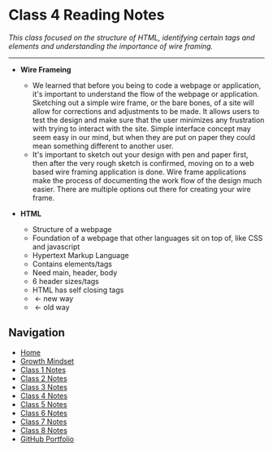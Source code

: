 # Class 4 Reading Notes

_This class focused on the structure of HTML, identifying certain tags and elements and understanding the importance of wire framing._
  ***

- **Wire Frameing**
  - We learned that before you being to code a webpage or application, it's important to understand the flow of the webpage or application.  Sketching out a simple wire frame, or the bare bones, of a site will allow for corrections and adjustments to be made.  It allows users to test the design and make sure that the user minimizes any frustration with trying to interact with the site.  Simple interface concept may seem easy in our mind, but when they are put on paper they could mean something different to another user.  
  - It's important to sketch out your design with pen and paper first, then after the very rough sketch is confirmed, moving on to a web based wire framing application is done.  Wire frame applications make the process of documenting the work flow of the design much easier.  There are multiple options out there for creating your wire frame.

- **HTML**
  - Structure of a webpage
  - Foundation of a webpage that other languages sit on top of, like CSS and javascript
  - Hypertext Markup Language
  - Contains elements/tags
  - Need main, header, body 
  - 6 header sizes/tags
  - HTML has self closing tags
  - <img href=”path-or-link” /> ← new way
  - <img href=”path-or-link”> ← old way


## Navigation

- [Home](https://mtorres6739.github.io/reading-notes)
- [Growth Mindset](growthMindset)
- [Class 1 Notes](class1)
- [Class 2 Notes](class2)
- [Class 3 Notes](class3)
- [Class 4 Notes](class4)
- [Class 5 Notes](class5)
- [Class 6 Notes](class6)
- [Class 7 Notes](class7)
- [Class 8 Notes](class8)
- [GitHub Portfolio](https://github.com/mtorres6739)
